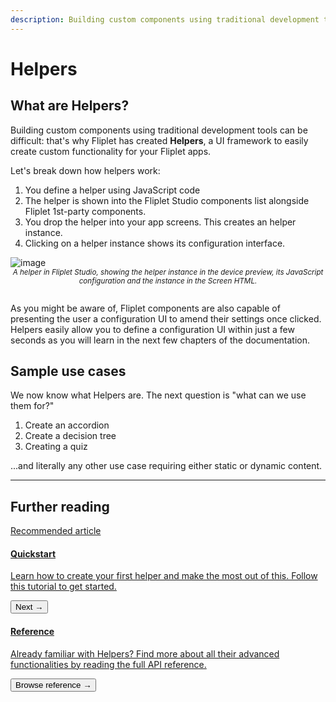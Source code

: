 ```yaml
---
description: Building custom components using traditional development tools can be difficult, that's why Fliplet has created Helpers, a UI framework to easily create custom functionality for your Fliplet apps.
---
```


# Helpers

## What are Helpers?

Building custom components using traditional development tools can be difficult: that's why Fliplet has created <strong>Helpers</strong>, a UI framework to easily create custom functionality for your Fliplet apps.

Let's break down how helpers work:

1. You define a helper using JavaScript code
2. The helper is shown into the Fliplet Studio components list alongside Fliplet 1st-party components.
3. You drop the helper into your app screens. This creates an helper instance.
4. Clicking on a helper instance shows its configuration interface.

![image](/assets/img/helper-1.png)
<small style="text-align: center;display: block"><i>A helper in Fliplet Studio, showing the helper instance in the device preview, its JavaScript configuration and the instance in the Screen HTML.<br/><br /></i></small>

As you might be aware of, Fliplet components are also capable of presenting the user a configuration UI to amend their settings once clicked. Helpers easily allow you to define a configuration UI within just a few seconds as you will learn in the next few chapters of the documentation.

## Sample use cases

We now know what Helpers are. The next question is "what can we use them for?"

1. Create an accordion
2. Create a decision tree
3. Creating a quiz

...and literally any other use case requiring either static or dynamic content.


---

## Further reading

<section class="blocks alt">
  <a class="bl two" href="quickstart.html">
    <div>
      <span class="pin">Recommended article</span>
      <h4>Quickstart</h4>
      <p>Learn how to create your first helper and make the most out of this. Follow this tutorial to get started.</p>
      <button>Next &rarr;</button>
    </div>
  </a>
  <a class="bl two" href="reference.html">
    <div class="secondary">
      <span class="pin"><i class="fa fa-file-alt"></i></span>
      <h4>Reference</h4>
      <p>Already familiar with Helpers? Find more about all their advanced functionalities by reading the full API reference.</p>
      <button>Browse reference &rarr;</button>
    </div>
  </a>
</section>